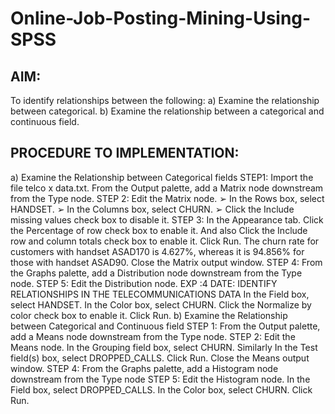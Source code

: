 # Online-Job-Posting-Mining-Using-SPSS

## AIM:
To identify relationships between the following:
a)
Examine the relationship between categorical.
b)
Examine the relationship between a categorical and continuous field.

## PROCEDURE TO IMPLEMENTATION:
a)
Examine the Relationship between Categorical fields
STEP1: Import the file telco x data.txt. From the Output palette, add a Matrix node downstream from the Type node.
STEP 2: Edit the Matrix node.
➢
In the Rows box, select HANDSET.
➢
In the Columns box, select CHURN.
➢
Click the Include missing values check box to disable it.
STEP 3: In the Appearance tab. Click the Percentage of row check box to enable it. And also Click the Include row and column totals check box to enable it. Click Run.
The churn rate for customers with handset ASAD170 is 4.627%, whereas it is 94.856% for those with handset ASAD90.
Close the Matrix output window.
STEP 4: From the Graphs palette, add a Distribution node downstream from the Type node.
STEP 5: Edit the Distribution node.
EXP :4
DATE:
IDENTIFY RELATIONSHIPS IN THE
TELECOMMUNICATIONS DATA
In the Field box, select HANDSET. In the Color box, select CHURN. Click the Normalize by color check box to enable it. Click Run.
b) 
Examine the Relationship between Categorical and Continuous field
STEP 1: From the Output palette, add a Means node downstream from the Type node.
STEP 2: Edit the Means node. In the Grouping field box, select CHURN. Similarly In the Test field(s) box, select DROPPED_CALLS. Click Run.
Close the Means output window.
STEP 4: From the Graphs palette, add a Histogram node downstream from the Type node
STEP 5: Edit the Histogram node. In the Field box, select DROPPED_CALLS. In the Color box, select CHURN. Click Run.
